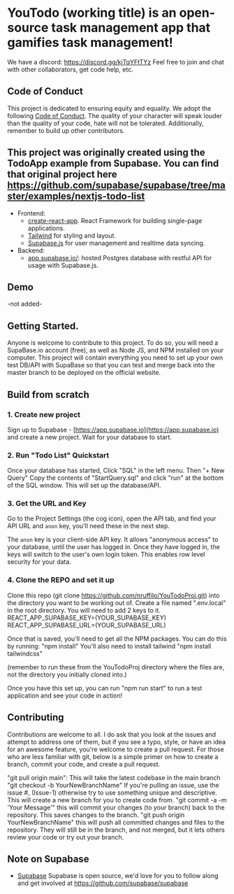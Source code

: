 # YouTodo (working title) is an open-source task management app that gamifies task management!

We have a discord: https://discord.gg/kjTqYFtTYz Feel free to join and chat with other collaborators, get code help, etc.

## Code of Conduct
This project is dedicated to ensuring equity and equality.  We adopt the following [Code of Conduct](https://read20.pubpub.org/code).  The quality of your character will speak louder than the quality of your code, hate will not be tolerated.  Additionally, remember to build up other contributors. 

## This project was originally created using the TodoApp example from Supabase.  You can find that original project here https://github.com/supabase/supabase/tree/master/examples/nextjs-todo-list


- Frontend:
    - [create-react-app](https://reactjs.org/docs/create-a-new-react-app.html). React Framework for building single-page applications.
    - [Tailwind](https://tailwindcss.com/) for styling and layout.
    - [Supabase.js](https://supabase.io/docs/library/getting-started) for user management and realtime data syncing.
- Backend:
    - [app.supabase.io/](https://app.supabase.io/): hosted Postgres database with restful API for usage with Supabase.js.


## Demo

-not added-

## Getting Started.
Anyone is welcome to contribute to this project.  To do so, you will need a SupaBase.io account (free), as well as Node JS, and NPM installed on your computer.  This project will contain everything you need to set up your own test DB/API with SupaBase so that you can test and merge back into the master branch to be deployed on the official website.  

## Build from scratch
### 1. Create new project
Sign up to Supabase - [https://app.supabase.io](https://app.supabase.io) and create a new project. Wait for your database to start.

### 2. Run "Todo List" Quickstart
Once your database has started, Click "SQL" in the left menu.  Then "+ New Query"  Copy the contents of "StartQuery.sql" and click "run" at the bottom of the SQL window.  This will set up the database/API. 

### 3. Get the URL and Key
Go to the Project Settings (the cog icon), open the API tab, and find your API URL and `anon` key, you'll need these in the next step.

The `anon` key is your client-side API key. It allows "anonymous access" to your database, until the user has logged in. Once they have logged in, the keys will switch to the user's own login token. This enables row level security for your data. 

### 4. Clone the REPO and set it up
Clone this repo (git clone https://github.com/nruffilo/YouTodoProj.git) into the directory you want to be working out of.  Create a file named ".env.local" in the root directory.  You will need to add 2 keys to it.
REACT_APP_SUPABASE_KEY=(YOUR_SUPABASE_KEY)
REACT_APP_SUPABASE_URL=(YOUR_SUPABASE_URL)

Once that is saved, you'll need to get all the NPM packages.  You can do this by running:
"npm install"
You'll also need to install tailwind
"npm install tailwindcss"

(remember to run these from the YouTodoProj directory where the files are, not the directory you initially cloned into.)

Once you have this set up, you can run "npm run start" to run a test application and see your code in action!

## Contributing
Contributions are welcome to all.  I do ask that you look at the issues and attempt to address one of them, but if you see a typo, style, or have an idea for an awesome feature, you're welcome to create a pull request.  For those who are less familiar with git, below is a simple primer on how to create a branch, commit your code, and create a pull request.

"git pull origin main": This will take the latest codebase in the main branch
"git checkout -b YourNewBranchName" If you're pulling an issue, use the issue #, (Issue-1) otherwise try to use something unique and descriptive.  This will create a new branch for you to create code from.
"git commit -a -m 'Your Message'" this will commit your changes (to your branch) back to the repository.  This saves changes to the branch.
"git push origin YourNewBranchName" this will push all committed changes and files to the repository.  They will still be in the branch, and not merged, but it lets others review your code or try out your branch.



## Note on Supabase
- [Supabase](https://supabase.io)
Supabase is open source, we'd love for you to follow along and get involved at https://github.com/supabase/supabase
